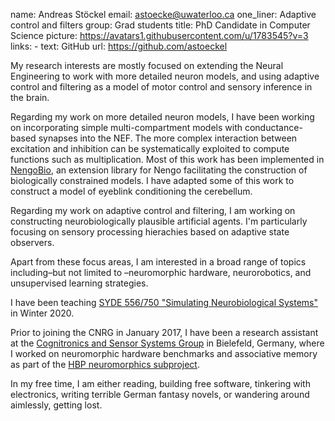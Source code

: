 name: Andreas Stöckel
email: astoecke@uwaterloo.ca
one_liner: Adaptive control and filters
group: Grad students
title: PhD Candidate in Computer Science
picture: https://avatars1.githubusercontent.com/u/1783545?v=3
links: 
    - text: GitHub
      url: https://github.com/astoeckel

My research interests are mostly focused on extending the
Neural Engineering to work with more detailed neuron models, and using adaptive control and
filtering as a model of motor control and sensory inference in the brain.

Regarding my work on more detailed neuron models, I have been working on incorporating simple
multi-compartment models with conductance-based synapses into the NEF. The more complex interaction
between excitation and inhibition can be systematically exploited to compute functions such as
multiplication. Most of this work has been implemented in [NengoBio](https://github.com/astoeckel/nengo-bio),
an extension library for Nengo facilitating the construction of biologically constrained models.
I have adapted some of this work to construct a model of eyeblink conditioning the cerebellum.

Regarding my work on adaptive control and filtering, I am working on constructing neurobiologically plausible
artificial agents. I'm particularly focusing on sensory processing hierachies based on adaptive state observers.

Apart from these focus areas, I am interested in a broad range of topics including–but not limited to
–neuromorphic hardware, neurorobotics, and unsupervised learning strategies.

I have been teaching [SYDE 556/750 "Simulating Neurobiological Systems"](http://compneuro.uwaterloo.ca/courses/syde-750.html) in Winter 2020.

Prior to joining the CNRG in January 2017, I have been a research assistant at the
[Cognitronics and Sensor Systems Group](http://www.ks.cit-ec.uni-bielefeld.de/) in Bielefeld,
Germany, where I worked on neuromorphic hardware benchmarks and associative memory as part of the
[HBP neuromorphics subproject](https://www.humanbrainproject.eu/en/silicon-brains/).

In my free time, I am either reading, building free software, tinkering with electronics,
writing terrible German fantasy novels, or wandering around aimlessly, getting lost.
